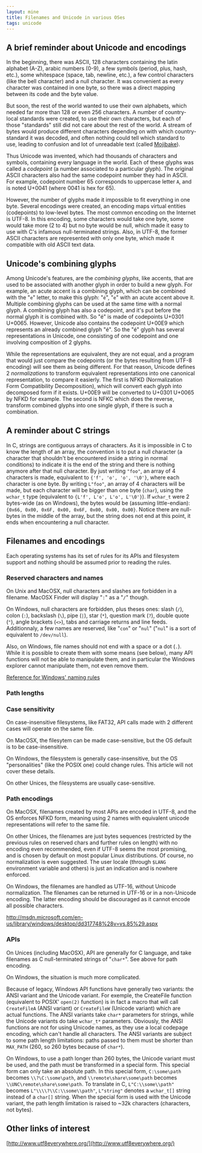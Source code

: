 ```yaml
---
layout: mine
title: Filenames and Unicode in various OSes
tags: unicode
---
```


## A brief reminder about Unicode and encodings ##

In the beginning, there was ASCII, 128 characters containing the latin alphabet (A-Z), arabic numbers (0-9), a few symbols (period, plus, hash, etc.), some whitespace (space, tab, newline, etc.), a few control characters (like the bell character) and a null character. It was convenient as every character was contained in one byte, so there was a direct mapping between its code and the byte value.

But soon, the rest of the world wanted to use their own alphabets, which needed far more than 128 or even 256 characters. A number of country-local standards were created, to use their own characters, but each of those "standards" still did not care about the rest of the world. A stream of bytes would produce different characters depending on with which country-standard it was decoded, and often nothing could tell which standard to use, leading to confusion and lot of unreadable text (called [Mojibake](https://en.wikipedia.org/wiki/Mojibake)).

Thus Unicode was invented, which had thousands of characters and symbols, containing every language in the world. Each of these glyphs was called a *codepoint* (a number associated to a particular glyph). The original ASCII characters also had the same codepoint number they had in ASCII. For example, codepoint number 65 corresponds to uppercase letter `A`, and is noted U+0041 (where 0041 is hex for 65).

However, the number of glyphs made it impossible to fit everything in one byte. Several encodings were created, an encoding maps virtual entities (codepoints) to low-level bytes. The most common encoding on the Internet is UTF-8. In this encoding, some characters would take one byte, some would take more (2 to 4) but no byte would be null, which made it easy to use with C's infamous null-terminated strings. Also, in UTF-8, the former ASCII characters are represented with only one byte, which made it compatible with old ASCII text data.

## Unicode's combining glyphs ##

Among Unicode's features, are the *combining glyphs*, like accents, that are used to be associated with another glyph in order to build a new glyph. For example, an acute accent is a combining glyph, which can be combined with the "`e`" letter, to make this glyph: "`é`", "`e`" with an acute accent above it. Multiple combining glyphs can be used at the same time with a normal glyph. A combining glyph has also a codepoint, and it's put before the normal glyph it is combined with. So "é" is made of codepoints U+0301 U+0065. However, Unicode also contains the codepoint U+00E9 which represents an already combined glyph "é". So the "é" glyph has several representations in Unicode, one consisting of one codepoint and one involving composition of 2 glyphs.

While the representations are equivalent, they are not equal, and a program that would just compare the codepoints (or the bytes resulting from UTF-8 encoding) will see them as being different. For that reason, Unicode defines 2 *normalizations* to transform equivalent representations into one canonical representation, to compare it easierly. The first is NFKD (Normalization Form Compatibility Decomposition), which will convert each glyph into decomposed form if it exists. U+00E9 will be converted to U+0301 U+0065 by NFKD for example. The second is NFKC which does the reverse, transform combined glyphs into one single glyph, if there is such a combination.

## A reminder about C strings ##

In C, strings are contiguous arrays of characters. As it is impossible in C to know the length of an array, the convention is to put a null character (a character that shouldn't be encountered inside a string in normal conditions) to indicate it is the end of the string and there is nothing anymore after that null character. By just writing `"foo"`, an array of 4 characters is made, equivalent to `{'f', 'o', 'o', '\0'}`, where each character is one byte. By writing `L"foo"`, an array of 4 characters will be made, but each character will be bigger than one byte (`char`), using the `wchar_t` type (equivalent to `{L'f', L'o', L'o', L'\0'}`). If `wchar_t` were 2 bytes-wide (as on Windows), the bytes would be (assuming little-endian): `{0x66, 0x00, 0x6F, 0x00, 0x6F, 0x00, 0x00, 0x00}`. Notice there are null-bytes in the middle of the array, but the string does not end at this point, it ends when encountering a null character.

## Filenames and encodings ##

Each operating systems has its set of rules for its APIs and filesystem support and nothing should be assumed prior to reading the rules.

### Reserved characters and names ###

On Unix and MacOSX, null characters and slashes are forbidden in a filename. MacOSX Finder will display "`:`" as a "`/`" though.

On Windows, null characters are forbidden, plus theses ones: slash (`/`), colon (`:`), backslash (`\`),  pipe (`|`), star (`*`), question mark (`?`), double quote (`"`), angle brackets (`<>`), tabs and carriage returns and line feeds. Additionnaly, a few names are reserved, like "`con`" or "`nul`" ("`nul`" is a sort of equivalent to `/dev/null`).

Also, on Windows, file names should not end with a space or a dot (`.`). While it is possible to create them with some means (see below), many API functions will not be able to manipulate them, and in particular the Windows explorer cannot manipulate them, not even remove them.

[Reference for Windows' naming rules](http://msdn.microsoft.com/en-us/library/windows/desktop/aa365247%28v=vs.85%29.aspx)

### Path lengths ###



### Case sensitivity ###

On case-insensitive filesystems, like FAT32, API calls made with 2 different cases will operate on the same file.

On MacOSX, the filesytem can be made case-sensitive, but the OS default is to be case-insensitive.

On Windows, the filesystem is generally case-insensitive, but the OS "personalities" (like the POSIX one) could change rules. This article will not cover these details.

On other Unices, the filesystems are usually case-sensitive.

### Path encodings ###

On MacOSX, filenames created by most APIs are encoded in UTF-8, and the OS enforces NFKD form, meaning using 2 names with equivalent unicode representations will refer to the same file.

On other Unices, the filenames are just bytes sequences (restricted by the previous rules on reserved chars and further rules on length) with no encoding even recommended, even if UTF-8 seems the most promising, and is chosen by default on most popular Linux distributions. Of course, no normalization is even suggested. The user locale (through `$LANG` environment variable and others) is just an indication and is nowhere enforced.

On Windows, the filenames are handled as UTF-16, without Unicode normalization. The filenames can be returned in UTF-16 or in a non-Unicode encoding. The latter encoding should be discouraged as it cannot encode all possible characters.

http://msdn.microsoft.com/en-us/library/windows/desktop/dd317748%28v=vs.85%29.aspx

### APIs ###

On Unices (including MacOSX), API are generally for C language, and take filenames as C null-terminated strings of "`char*`". See above for path encoding.

On Windows, the situation is much more complicated.

Because of legacy, Windows API functions have generally two variants: the ANSI variant and the Unicode variant.
For exemple, the CreateFile function (equivalent to POSIX' `open(2)` function) is in fact a macro that will call `CreateFileA` (ANSI variant) or `CreateFileW` (Unicode variant) which are actual functions.
The ANSI variants take `char*` parameters for strings, while the Unicode variants do take `wchar_t*` parameters. Obviously, the ANSI functions are not for using Unicode names, as they use a local codepage encoding, which can't handle all characters.
The ANSI variants are subject to some path length limitations: paths passed to them must be shorter than `MAX_PATH` (260, so 260 bytes because of `char*`).

On Windows, to use a path longer than 260 bytes, the Unicode variant must be used, and the path must be transformed in a special form.
This special form can only take an absolute path. In this special form, `C:\some\path` becomes `\\?\C:\some\path`, and `\\remote\share\some\path` becomes `\\UNC\remote\share\some\path`. To translate in C, `L"C:\\some\\path"` becomes `L"\\\\?\\C:\\some\\path"`, `L"string"` denotes a `wchar_t[]` string instead of a `char[]` string.
When the special form is used with the Unicode variant, the path length limitation is raised to ~32k characters (characters, not bytes).


## Other links of interest ##

[http://www.utf8everywhere.org/](http://www.utf8everywhere.org/)
